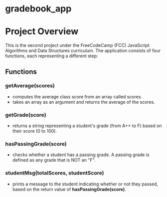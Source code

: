 # gradebook_app
# Project Overview
This is the second project under the FreeCodeCamp (FCC) JavaScript Algorithms and Data Structures curriculum.
The application consists of four functions, each representing a different step:

## Functions
### getAverage(scores)
- computes the average class score from an array called scores.
- takes an array as an argument and returns the average of the scores.

### getGrade(score)
- returns a string representing a student's grade (from A++ to F) based on their score (0 to 100).

### hasPassingGrade(score)
- checks whether a student has a passing grade. A passing grade is defined as any grade that is NOT an "F".

### studentMsg(totalScores, studentScore)
- prints a message to the student indicating whether or not they passed, based on the return value of **hasPassingGrade(score)**.
